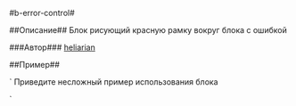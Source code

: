 #b-error-control#

##Описание##
Блок рисующий красную рамку вокруг блока с ошибкой

###Автор###
[heliarian ](https://staff.yandex-team.ru/heliarian )

##Пример##

`
    Приведите несложный пример использования блока

`
